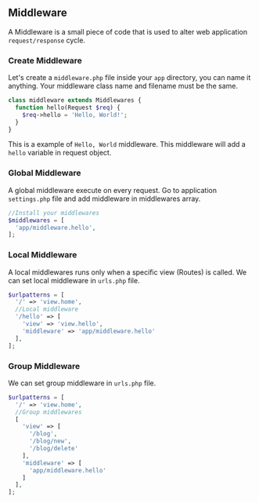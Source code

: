 ## Middleware

  A Middleware is a small piece of code that is used to alter web application `request/response` cycle.

### Create Middleware

  Let's create a `middleware.php` file inside your `app` directory, you can name it anything. Your middleware class name and filename must be the same.

```php
class middleware extends Middlewares {
  function hello(Request $req) {
    $req->hello = 'Hello, World!';
  }
}
```

  This is a example of `Hello, World` middleware. This middleware will add a `hello` variable in request object.

### Global Middleware

  A global middleware execute on every request. Go to application `settings.php` file and add middleware in middlewares array.

```php
//Install your middlewares
$middlewares = [
  'app/middleware.hello',
];
```

### Local Middleware

  A local middlewares runs only when a specific view (Routes) is called. We can set local middleware in `urls.php` file.

```php
$urlpatterns = [
  '/' => 'view.home',
  //Local middleware
  '/hello' => [
    'view' => 'view.hello',
    'middleware' => 'app/middleware.hello'
  ],
];
```


### Group Middleware

  We can set group middleware in `urls.php` file.

```php
$urlpatterns = [
  '/' => 'view.home',
  //Group middlewares
  [
    'view' => [
      '/blog',
      '/blog/new',
      '/blog/delete'
    ],
    'middleware' => [
      'app/middleware.hello'
    ]
  ],
];
```
